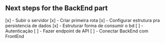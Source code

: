 ## Next steps for the BackEnd part

[x] - Subir o servidor
[x] - Criar primeira rota
[x] - Configurar estrutura pra persistencia de dados
[x] - Estruturar forma de consumir o bd
[ ] - Autenticação
[ ] - Fazer endpoint de API
[ ] - Conectar BackEnd com FrontEnd
